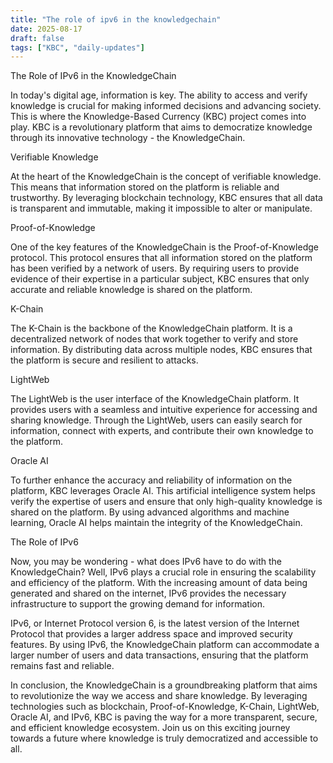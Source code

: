 ```yaml
---
title: "The role of ipv6 in the knowledgechain"
date: 2025-08-17
draft: false
tags: ["KBC", "daily-updates"]
---
```


The Role of IPv6 in the KnowledgeChain

In today's digital age, information is key. The ability to access and verify knowledge is crucial for making informed decisions and advancing society. This is where the Knowledge-Based Currency (KBC) project comes into play. KBC is a revolutionary platform that aims to democratize knowledge through its innovative technology - the KnowledgeChain.

Verifiable Knowledge

At the heart of the KnowledgeChain is the concept of verifiable knowledge. This means that information stored on the platform is reliable and trustworthy. By leveraging blockchain technology, KBC ensures that all data is transparent and immutable, making it impossible to alter or manipulate.

Proof-of-Knowledge

One of the key features of the KnowledgeChain is the Proof-of-Knowledge protocol. This protocol ensures that all information stored on the platform has been verified by a network of users. By requiring users to provide evidence of their expertise in a particular subject, KBC ensures that only accurate and reliable knowledge is shared on the platform.

K-Chain

The K-Chain is the backbone of the KnowledgeChain platform. It is a decentralized network of nodes that work together to verify and store information. By distributing data across multiple nodes, KBC ensures that the platform is secure and resilient to attacks.

LightWeb

The LightWeb is the user interface of the KnowledgeChain platform. It provides users with a seamless and intuitive experience for accessing and sharing knowledge. Through the LightWeb, users can easily search for information, connect with experts, and contribute their own knowledge to the platform.

Oracle AI

To further enhance the accuracy and reliability of information on the platform, KBC leverages Oracle AI. This artificial intelligence system helps verify the expertise of users and ensure that only high-quality knowledge is shared on the platform. By using advanced algorithms and machine learning, Oracle AI helps maintain the integrity of the KnowledgeChain.

The Role of IPv6

Now, you may be wondering - what does IPv6 have to do with the KnowledgeChain? Well, IPv6 plays a crucial role in ensuring the scalability and efficiency of the platform. With the increasing amount of data being generated and shared on the internet, IPv6 provides the necessary infrastructure to support the growing demand for information.

IPv6, or Internet Protocol version 6, is the latest version of the Internet Protocol that provides a larger address space and improved security features. By using IPv6, the KnowledgeChain platform can accommodate a larger number of users and data transactions, ensuring that the platform remains fast and reliable.

In conclusion, the KnowledgeChain is a groundbreaking platform that aims to revolutionize the way we access and share knowledge. By leveraging technologies such as blockchain, Proof-of-Knowledge, K-Chain, LightWeb, Oracle AI, and IPv6, KBC is paving the way for a more transparent, secure, and efficient knowledge ecosystem. Join us on this exciting journey towards a future where knowledge is truly democratized and accessible to all.
